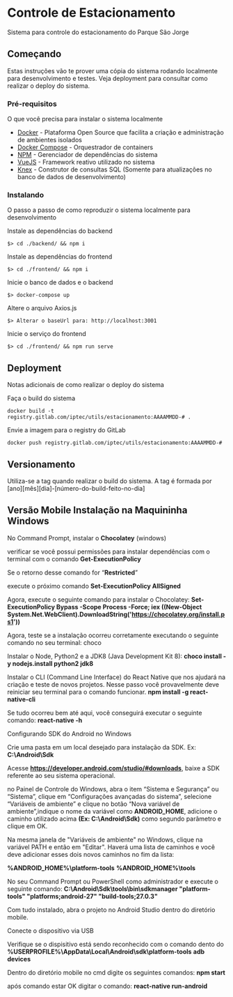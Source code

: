 # Controle de Estacionamento

Sistema para controle do estacionamento do Parque São Jorge

## Começando

Estas instruções vão te prover uma cópia do sistema rodando localmente para desenvolvimento e testes. Veja deployment para consultar como realizar o deploy do sistema.

### Pré-requisitos

O que você precisa para instalar o sistema localmente

* [Docker](https://docs.docker.com/) - Plataforma Open Source que facilita a criação e administração de ambientes isolados
* [Docker Compose](https://docs.docker.com/compose/) - Orquestrador de containers
* [NPM](https://www.npmjs.com/) - Gerenciador de dependências do sistema
* [VueJS](https://vuejs.org/v2/guide/) - Framework reativo utilizado no sistema
* [Knex](https://knexjs.org/) - Construtor de consultas SQL (Somente para atualizações no banco de dados de desenvolvimento)

### Instalando

O passo a passo de como reproduzir o sistema localmente para desenvolvimento

Instale as dependências do backend

```
$> cd ./backend/ && npm i
```

Instale as dependências do frontend

```
$> cd ./frontend/ && npm i
```

Inicie o banco de dados e o backend

```
$> docker-compose up
```

Altere o arquivo Axios.js

```
$> Alterar o baseUrl para: http://localhost:3001
```

Inicie o serviço do frontend

```
$> cd ./frontend/ && npm run serve
```

## Deployment

Notas adicionais de como realizar o deploy do sistema

Faça o build do sistema

```
docker build -t registry.gitlab.com/iptec/utils/estacionamento:AAAAMMDD-# .
```

Envie a imagem para o registry do GitLab
```
docker push registry.gitlab.com/iptec/utils/estacionamento:AAAAMMDD-#
```

## Versionamento

Utiliza-se a tag quando realizar o build do sistema. A tag é formada por [ano][mês][dia]-[número-do-build-feito-no-dia]




## Versão Mobile Instalação na Maquininha Windows 


No Command Prompt, instalar o **Chocolatey** (windows)

verificar se você possui permissões para instalar dependências com o terminal com o comando **Get-ExecutionPolicy**

Se o retorno desse comando for “**Restricted**” 

execute o próximo comando **Set-ExecutionPolicy AllSigned**

Agora, execute o seguinte comando para instalar o Chocolatey:
**Set-ExecutionPolicy Bypass -Scope Process -Force; iex ((New-Object System.Net.WebClient).DownloadString('https://chocolatey.org/install.ps1'))**

Agora, teste se a instalação ocorreu corretamente executando o seguinte comando no seu terminal: choco

Instalar o Node, Python2 e a JDK8 (Java Development Kit 8):
**choco install -y nodejs.install python2 jdk8**


Instalar o CLI (Command Line Interface) do React Native que nos ajudará na criação e teste de novos projetos.
Nesse passo você provavelmente deve reiniciar seu terminal para o comando funcionar.
**npm install -g react-native-cli**


Se tudo ocorreu bem até aqui, você conseguirá executar o seguinte comando:
**react-native -h**

Configurando SDK do Android no Windows

Crie uma pasta em um local desejado para instalação da SDK. Ex: **C:\Android\Sdk**

Acesse **https://developer.android.com/studio/#downloads**, baixe a SDK referente ao seu sistema operacional.


no Painel de Controle do Windows, abra o item “Sistema e Segurança” ou “Sistema”, clique em “Configurações avançadas do sistema”, 
selecione “Variáveis de ambiente” e clique no botão “Nova variável de ambiente”,indique o nome da variável como **ANDROID_HOME**, 
adicione o caminho utilizado acima **(Ex: C:\Android\Sdk)** como segundo parâmetro e clique em OK.

Na mesma janela de "Variáveis de ambiente" no Windows, clique na variável PATH e então em "Editar". 
Haverá uma lista de caminhos e você deve adicionar esses dois novos caminhos no fim da lista:

**%ANDROID_HOME%\platform-tools**
**%ANDROID_HOME%\tools**



No seu Command Prompt ou PowerShell como administrador e execute o seguinte comando:
**C:\Android\Sdk\tools\bin\sdkmanager  "platform-tools" "platforms;android-27" "build-tools;27.0.3"**

Com tudo instalado, abra o projeto no Android Studio dentro do diretório mobile.

Conecte o dispositivo via USB 

Verifique se o dispisitivo está sendo reconhecido com o comando dento do **%USERPROFILE%\AppData\Local\Android\sdk\platform-tools**
**adb devices**

Dentro do diretório mobile no cmd digite os seguintes comandos:
**npm start**

após comando estar OK digitar o comando: 
**react-native run-android**






